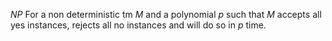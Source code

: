 
$NP$ For a non deterministic tm $M$ and a polynomial $p$ such that $M$ accepts all yes instances, rejects all no instances and will do so in $p$ time.